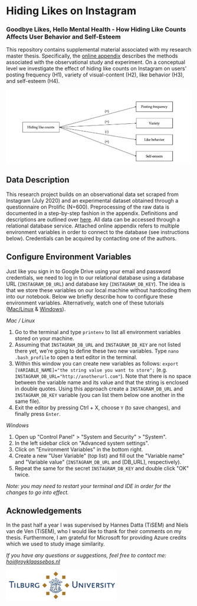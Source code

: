 # Hiding Likes on Instagram 
### Goodbye Likes, Hello Mental Health - How Hiding Like Counts Affects User Behavior and Self-Esteem

<p style="clear: both;">This repository contains supplemental material associated with my research master thesis. Specifically, the <a href="https://github.com/RoyKlaasseBos/Hiding-Instagram-Likes/blob/master/Web_Appendix_Hiding_Like_Counts_Instagram.ipynb">online appendix</a> describes the methods associated with the observational study and experiment. On a conceptual level we investigate the effect of hiding like counts on Instagram on users' posting frequency (H1), variety of visual-content (H2), like behavior (H3), and self-esteem (H4).</p>

<img src="https://raw.githubusercontent.com/RoyKlaasseBos/Hiding-Instagram-Likes/master/images/conceptual_model.jpg" alt="Conceptual model" width=750px />

## Data Description
This research project builds on an observational data set scraped from Instagram (July 2020) and an experimental dataset obtained through a questionnaire on Prolific (N=600). Preprocessing of the raw data is documented in a step-by-step fashion in the appendix. Definitions and descriptions are outlined over <a href="https://github.com/RoyKlaasseBos/Hiding-Instagram-Likes/blob/master/Data_Set_Description.ipynb">here</a>. All data can be accessed through a relational database service. Attached online appendix refers to multiple environment variables in order to connect to the database (see instructions below). Credentials can be acquired by contacting one of the authors.

## Configure Environment Variables
Just like you sign in to Google Drive using your email and password credentials, we need to log in to our relational database using a database URL (`INSTAGRAM_DB_URL`) and database key (`INSTAGRAM_DB_KEY`). The idea is that we store these variables on our local machine without hardcoding them into our notebook. Below we briefly describe how to configure these environment variables. Alternatively, watch one of these tutorials ([Mac/Linux](https://www.youtube.com/watch?v=5iWhQWVXosU) & [Windows](https://www.youtube.com/watch?v=IolxqkL7cD8)). 

*Mac / Linux*
1. Go to the terminal and type `printenv` to list all environment variables stored on your machine. 
2. Assuming that `INSTAGRAM_DB_URL` and `INSTAGRAM_DB_KEY` are not listed there yet, we're going to define these two new variables. Type `nano .bash_profile` to open a text editor in the terminal. 
3. Within this window you can create new variables as follows: `export [VARIABLE_NAME]="the string value you want to store";` (e.g. `INSTAGRAM_DB_URL="http://anotherurl.com"`). Note that there is no space between the variable name and its value and that the string is enclosed in double quotes. Using this approach create a `INSTAGRAM_DB_URL` and `INSTAGRAM_DB_KEY` variable (you can list them below one another in the same file).
4. Exit the editor by pressing Ctrl + X, choose `Y` (to save changes), and finally press `Enter`.

*Windows*
1. Open up "Control Panel" > "System and Security" > "System".
2. In the left sidebar click on "Advanced system settings".
3. Click on "Environment Variables" in the bottom right.
4. Create a new "User Variable" (top list) and fill out the "Variable name" and "Variable value" (`INSTAGRAM_DB_URL` and [DB_URL], respectively).
5. Repeat the same for the secret `INSTAGRAM_DB_KEY` and double click "OK" twice.

*Note: you may need to restart your terminal and IDE in order for the changes to go into effect.*


## Acknowledgements
In the past half a year I was supervised by Hannes Datta (TiSEM) and Niels van de Ven (TiSEM), who I would like to thank for their comments on my thesis. Furthermore, I am grateful for Microsoft for providing Azure credits which we used to study image similarity.


*If you have any questions or suggestions, feel free to contact me: hoi@royklaassebos.nl*

<img src="https://raw.githubusercontent.com/RoyKlaasseBos/Hiding-Instagram-Likes/master/images/tiu_logo.png" alt="Logo Tilburg University" width=300px />
